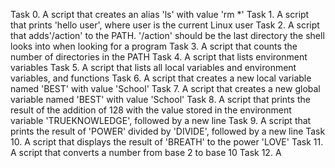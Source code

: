 Task 0. A script that creates an alias 'ls' with value 'rm *'
Task 1. A script that prints 'hello user', where user is the current Linux user
Task 2. A script that adds'/action' to the PATH. '/action' should be the last directory the shell looks into when looking for a program
Task 3. A script that counts the number of directories in the PATH
Task 4. A script that lists environment variables
Task 5. A script that lists all local variables and environment variables, and functions
Task 6. A script that creates a new local variable named 'BEST' with value 'School'
Task 7. A script that creates a new global variable named 'BEST' with value 'School'
Task 8. A script that prints the result of the addition of 128 with the value stored in the environment variable 'TRUEKNOWLEDGE', followed by a new line
Task 9. A script that prints the result of 'POWER' divided by 'DIVIDE', followed by a new line
Task 10. A script that displays the result of 'BREATH' to the power 'LOVE'
Task 11. A script that converts a number from base 2 to base 10
Task 12. A 
